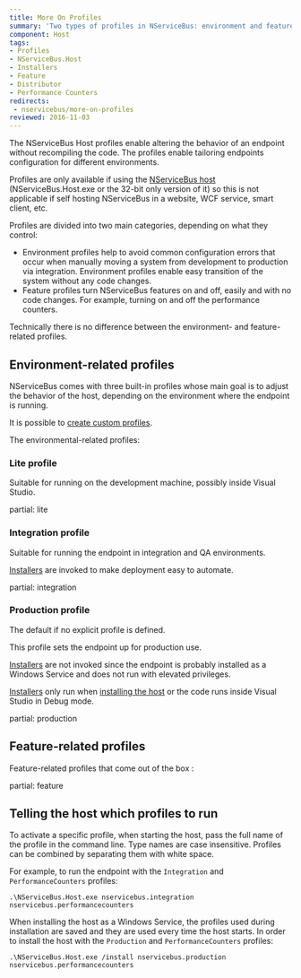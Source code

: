 ```yaml
---
title: More On Profiles
summary: 'Two types of profiles in NServiceBus: environment and feature.'
component: Host
tags:
- Profiles
- NServiceBus.Host
- Installers
- Feature
- Distributor
- Performance Counters
redirects:
 - nservicebus/more-on-profiles
reviewed: 2016-11-03
---
```


The NServiceBus Host profiles enable altering the behavior of an endpoint without recompiling the code. The profiles enable tailoring endpoints configuration for different environments.

Profiles are only available if using the [NServiceBus host](/nservicebus/hosting/nservicebus-host/) (NServiceBus.Host.exe or the 32-bit only version of it) so this is not applicable if self hosting NServiceBus in a website, WCF service, smart client, etc.

Profiles are divided into two main categories, depending on what they control:

 * Environment profiles help to avoid common configuration errors that occur when manually moving a system from development to production via integration. Environment profiles enable easy transition of the system without any code changes.
 * Feature profiles turn NServiceBus features on and off, easily and with no code changes. For example, turning on and off the performance counters.

Technically there is no difference between the environment- and feature-related profiles.

## Environment-related profiles

NServiceBus comes with three built-in profiles whose main goal is to adjust the behavior of the host, depending on the environment where the endpoint is running.

It is possible to [create custom profiles](/nservicebus/hosting/nservicebus-host/).

The environmental-related profiles:


### Lite profile

Suitable for running on the development machine, possibly inside Visual Studio.

partial: lite

### Integration profile

Suitable for running the endpoint in integration and QA environments.

[Installers](/nservicebus/operations/installers.md) are invoked to make deployment easy to automate.

partial: integration


### Production profile

The default if no explicit profile is defined.

This profile sets the endpoint up for production use.

[Installers](/nservicebus/operations/installers.md) are not invoked since the endpoint is probably installed as a Windows Service and does not run with elevated privileges.

[Installers](/nservicebus/operations/installers.md) only run when [installing the host](/nservicebus/hosting/nservicebus-host/installation.md) or the code runs inside Visual Studio in Debug mode.

partial: production


## Feature-related profiles

Feature-related profiles that come out of the box :

partial: feature


## Telling the host which profiles to run

To activate a specific profile, when starting the host, pass the full name of the profile in the command line. Type names are case insensitive. Profiles can be combined by separating them with white space.

For example, to run the endpoint with the `Integration` and `PerformanceCounters` profiles:

    .\NServiceBus.Host.exe nservicebus.integration nservicebus.performancecounters

When installing the host as a Windows Service, the profiles used during installation are saved and they are used every time the host starts. In order to install the host with the `Production` and `PerformanceCounters` profiles:

    .\NServiceBus.Host.exe /install nservicebus.production nservicebus.performancecounters

